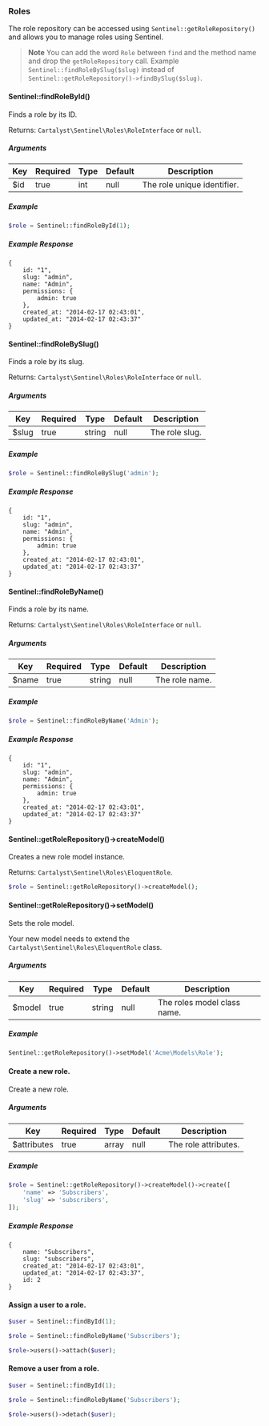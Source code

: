 ### Roles

The role repository can be accessed using `Sentinel::getRoleRepository()` and allows you to manage roles using Sentinel.

> **Note** You can add the word `Role` between `find` and the method name and drop the `getRoleRepository` call. Example `Sentinel::findRoleBySlug($slug)` instead of `Sentinel::getRoleRepository()->findBySlug($slug)`.

#### Sentinel::findRoleById()

Finds a role by its ID.

Returns: `Cartalyst\Sentinel\Roles\RoleInterface` or `null`.

##### Arguments

Key | Required | Type  | Default | Description
--- | -------- | ----- | ------- | ---------------------------------------------
$id | true     | int   | null    | The role unique identifier.

##### Example

```php
$role = Sentinel::findRoleById(1);
```

##### Example Response

```
{
	id: "1",
	slug: "admin",
	name: "Admin",
	permissions: {
		admin: true
	},
	created_at: "2014-02-17 02:43:01",
	updated_at: "2014-02-17 02:43:37"
}
```

#### Sentinel::findRoleBySlug()

Finds a role by its slug.

Returns: `Cartalyst\Sentinel\Roles\RoleInterface` or `null`.

##### Arguments

Key   | Required | Type     | Default | Description
----- | -------- | -------- | ------- | ----------------------------------------
$slug | true     | string   | null    | The role slug.

##### Example

```php
$role = Sentinel::findRoleBySlug('admin');
```

##### Example Response

```
{
	id: "1",
	slug: "admin",
	name: "Admin",
	permissions: {
		admin: true
	},
	created_at: "2014-02-17 02:43:01",
	updated_at: "2014-02-17 02:43:37"
}
```

#### Sentinel::findRoleByName()

Finds a role by its name.

Returns: `Cartalyst\Sentinel\Roles\RoleInterface` or `null`.

##### Arguments

Key   | Required | Type     | Default | Description
----- | -------- | -------- | ------- | ----------------------------------------
$name | true     | string   | null    | The role name.

##### Example

```php
$role = Sentinel::findRoleByName('Admin');
```

##### Example Response

```
{
	id: "1",
	slug: "admin",
	name: "Admin",
	permissions: {
		admin: true
	},
	created_at: "2014-02-17 02:43:01",
	updated_at: "2014-02-17 02:43:37"
}
```

#### Sentinel::getRoleRepository()->createModel()

Creates a new role model instance.

Returns: `Cartalyst\Sentinel\Roles\EloquentRole`.

```php
$role = Sentinel::getRoleRepository()->createModel();
```

#### Sentinel::getRoleRepository()->setModel()

Sets the role model.

Your new model needs to extend the `Cartalyst\Sentinel\Roles\EloquentRole` class.

##### Arguments

Key    | Required | Type   | Default | Description
------ | -------- | ------ | ------- | -----------------------------------------
$model | true     | string | null    | The roles model class name.

##### Example

```php
Sentinel::getRoleRepository()->setModel('Acme\Models\Role');
```

#### Create a new role.

Create a new role.

##### Arguments

Key         | Required | Type  | Default | Description
----------- | -------- | ----- | ------- | -------------------------------------
$attributes | true     | array | null    | The role attributes.

##### Example

```php
$role = Sentinel::getRoleRepository()->createModel()->create([
	'name' => 'Subscribers',
	'slug' => 'subscribers',
]);
```

##### Example Response

```
{
	name: "Subscribers",
	slug: "subscribers",
	created_at: "2014-02-17 02:43:01",
	updated_at: "2014-02-17 02:43:37",
	id: 2
}
```

#### Assign a user to a role.

```php
$user = Sentinel::findById(1);

$role = Sentinel::findRoleByName('Subscribers');

$role->users()->attach($user);
```

#### Remove a user from a role.

```php
$user = Sentinel::findById(1);

$role = Sentinel::findRoleByName('Subscribers');

$role->users()->detach($user);
```
